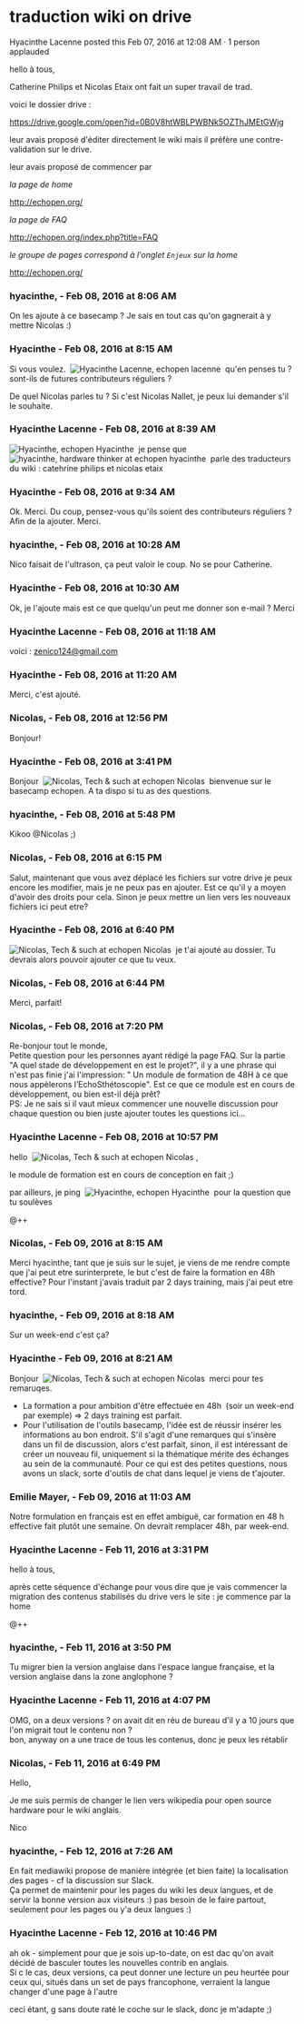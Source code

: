#  traduction wiki on drive

Hyacinthe Lacenne posted this Feb 07, 2016 at 12:08 AM · 1 person applauded

hello à tous,  
  
Catherine Philips et Nicolas Etaix ont fait un super travail de trad.  
  
voici le dossier drive :

  
<https://drive.google.com/open?id=0B0V8htWBLPWBNk5OZThJMEtGWjg>

  
  
leur avais proposé d'éditer directement le wiki mais il préfère une contre-
validation sur le drive.  
  
leur avais proposé de commencer par  
  
_la page de home_

<http://echopen.org/>

  

_la page de FAQ_

  

<http://echopen.org/index.php?title=FAQ>

  

_le groupe de pages correspond à l'onglet `Enjeux` sur la home_

<http://echopen.org/>

### **hyacinthe,** - Feb 08, 2016 at 8:06 AM

On les ajoute à ce basecamp ? Je sais en tout cas qu'on gagnerait à y mettre
Nicolas :)

### **Hyacinthe** - Feb 08, 2016 at 8:15 AM

Si vous voulez.  ![Hyacinthe Lacenne,
echopen](./../../zz_assets/images/avatars/782178.png) lacenne  qu'en penses
tu ? sont-ils de futures contributeurs réguliers ?  
  
De quel Nicolas parles tu ? Si c'est Nicolas Nallet, je peux lui demander s'il
le souhaite.

### **Hyacinthe Lacenne** - Feb 08, 2016 at 8:39 AM

![Hyacinthe, echopen](./../../zz_assets/images/avatars/791737.png) Hyacinthe  je
pense que  ![hyacinthe, hardware thinker at
echopen](./../../zz_assets/images/avatars/782574.png) hyacinthe  parle des
traducteurs du wiki : catehrine philips et nicolas etaix

### **Hyacinthe** - Feb 08, 2016 at 9:34 AM

Ok. Merci. Du coup, pensez-vous qu'ils soient des contributeurs réguliers ?
Afin de la ajouter. Merci.

### **hyacinthe,** - Feb 08, 2016 at 10:28 AM

Nico faisait de l'ultrason, ça peut valoir le coup. No se pour Catherine.

### **Hyacinthe** - Feb 08, 2016 at 10:30 AM

Ok, je l'ajoute mais est ce que quelqu'un peut me donner son e-mail ? Merci

### **Hyacinthe Lacenne** - Feb 08, 2016 at 11:18 AM

voici : [zenico124@gmail.com](mailto:zenico124@gmail.com)

### **Hyacinthe** - Feb 08, 2016 at 11:20 AM

Merci, c'est ajouté.

### **Nicolas,** - Feb 08, 2016 at 12:56 PM

Bonjour!

### **Hyacinthe** - Feb 08, 2016 at 3:41 PM

Bonjour  ![Nicolas, Tech & such at
echopen](./../../zz_assets/images/avatars/1946185.png) Nicolas  bienvenue sur
le basecamp echopen. A ta dispo si tu as des questions.

### **hyacinthe,** - Feb 08, 2016 at 5:48 PM

Kikoo @Nicolas ;)

### **Nicolas,** - Feb 08, 2016 at 6:15 PM

Salut, maintenant que vous avez déplacé les fichiers sur votre drive je peux
encore les modifier, mais je ne peux pas en ajouter. Est ce qu'il y a moyen
d'avoir des droits pour cela. Sinon je peux mettre un lien vers les nouveaux
fichiers ici peut etre?

### **Hyacinthe** - Feb 08, 2016 at 6:40 PM

![Nicolas, Tech & such at
echopen](./../../zz_assets/images/avatars/1946185.png) Nicolas  je t'ai ajouté
au dossier. Tu devrais alors pouvoir ajouter ce que tu veux.

### **Nicolas,** - Feb 08, 2016 at 6:44 PM

Merci, parfait!

### **Nicolas,** - Feb 08, 2016 at 7:20 PM

Re-bonjour tout le monde,  
Petite question pour les personnes ayant rédigé la page FAQ. Sur la partie "A
quel stade de développement en est le projet?", il y a une phrase qui n'est
pas finie j'ai l'impression: " Un module de formation de 48H à ce que nous
appèlerons l’EchoSthétoscopie". Est ce que ce module est en cours de
développement, ou bien est-il déjà prêt?  
PS: Je ne sais si il vaut mieux commencer une nouvelle discussion pour chaque
question ou bien juste ajouter toutes les questions ici...

### **Hyacinthe Lacenne** - Feb 08, 2016 at 10:57 PM

hello  ![Nicolas, Tech & such at
echopen](./../../zz_assets/images/avatars/1946185.png) Nicolas ,  
  
le module de formation est en cours de conception en fait ;)  
  
par ailleurs, je ping  ![Hyacinthe,
echopen](./../../zz_assets/images/avatars/791737.png) Hyacinthe  pour la
question que tu soulèves  
  
@++

### **Nicolas,** - Feb 09, 2016 at 8:15 AM

Merci hyacinthe, tant que je suis sur le sujet, je viens de me rendre compte que
j'ai peut etre surinterprete, le but c'est de faire la formation en 48h
effective? Pour l'instant j'avais traduit par 2 days training, mais j'ai peut
etre tord.

### **hyacinthe,** - Feb 09, 2016 at 8:18 AM

Sur un week-end c'est ça?

### **Hyacinthe** - Feb 09, 2016 at 8:21 AM

Bonjour  ![Nicolas, Tech & such at
echopen](./../../zz_assets/images/avatars/1946185.png) Nicolas  merci pour tes
remaruqes.

  * La formation a pour ambition d'être effectuée en 48h  (soir un week-end par exemple) =&gt; 2 days training est parfait. 
  * Pour l'utilisation de l'outils basecamp, l'idée est de réussir insérer les informations au bon endroit. S'il s'agit d'une remarques qui s'insère dans un fil de discussion, alors c'est parfait, sinon, il est intéressant de créer un nouveau fil, uniquement si la thématique mérite des échanges au sein de la communauté. Pour ce qui est des petites questions, nous avons un slack, sorte d'outils de chat dans lequel je viens de t'ajouter.

### **Emilie Mayer,** - Feb 09, 2016 at 11:03 AM

Notre formulation en français est en effet ambiguë, car formation en 48 h
effective fait plutôt une semaine. On devrait remplacer 48h, par week-end.

### **Hyacinthe Lacenne** - Feb 11, 2016 at 3:31 PM

hello à tous,  
  
après cette séquence d'échange pour vous dire que je vais commencer la
migration des contenus stabilisés du drive vers le site : je commence par la
home  
  
@++

### **hyacinthe,** - Feb 11, 2016 at 3:50 PM

Tu migrer bien la version anglaise dans l'espace langue française, et la
version anglaise dans la zone anglophone ?

### **Hyacinthe Lacenne** - Feb 11, 2016 at 4:07 PM

OMG, on a deux versions ? on avait dit en réu de bureau d'il y a 10 jours que
l'on migrait tout le contenu non ?  
bon, anyway on a une trace de tous les contenus, donc je peux les rétablir

### **Nicolas,** - Feb 11, 2016 at 6:49 PM

Hello,  
  
Je me suis permis de changer le lien vers wikipedia pour open source hardware
pour le wiki anglais.  
  
Nico

### **hyacinthe,** - Feb 12, 2016 at 7:26 AM

En fait mediawiki propose de manière intégrée (et bien faite) la localisation
des pages - cf la discussion sur Slack.  
Ça permet de maintenir pour les pages du wiki les deux langues, et de servir
la bonne version aux visiteurs :) pas besoin de le faire partout, seulement
pour les pages ou y'a deux langues :)

### **Hyacinthe Lacenne** - Feb 12, 2016 at 10:46 PM

ah ok - simplement pour que je sois up-to-date, on est dac qu'on avait décidé
de basculer toutes les nouvelles contrib en anglais.  
Si c le cas, deux versions, ca peut donner une lecture un peu heurtée pour
ceux qui, situés dans un set de pays francophone, verraient la langue changer
d'une page à l'autre  
  
ceci étant, g sans doute raté le coche sur le slack, donc je m'adapte ;)

